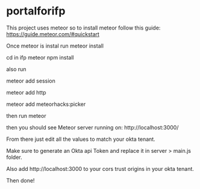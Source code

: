 # portalforifp

This project uses meteor so to install meteor follow this guide:
https://guide.meteor.com/#quickstart

Once meteor is instal run meteor install

cd in ifp
meteor npm install

also run 

meteor add session

meteor add http

meteor add meteorhacks:picker

then run 
meteor


then you should see Meteor server running on: http://localhost:3000/



From there just edit all the values to match your okta tenant.  

Make sure to generate an Okta api Token and replace it in server > main.js folder.

Also add http://localhost:3000 to your cors trust origins in your okta tenant.

Then done!
